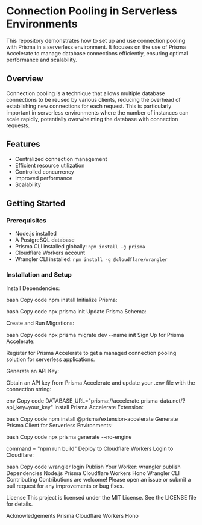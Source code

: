 # Connection Pooling in Serverless Environments

This repository demonstrates how to set up and use connection pooling with Prisma in a serverless environment. It focuses on the use of Prisma Accelerate to manage database connections efficiently, ensuring optimal performance and scalability.

## Overview

Connection pooling is a technique that allows multiple database connections to be reused by various clients, reducing the overhead of establishing new connections for each request. This is particularly important in serverless environments where the number of instances can scale rapidly, potentially overwhelming the database with connection requests.

## Features

- Centralized connection management
- Efficient resource utilization
- Controlled concurrency
- Improved performance
- Scalability

## Getting Started

### Prerequisites

- Node.js installed
- A PostgreSQL database
- Prisma CLI installed globally: `npm install -g prisma`
- Cloudflare Workers account
- Wrangler CLI installed: `npm install -g @cloudflare/wrangler`

### Installation and Setup

Install Dependencies:

bash
Copy code
npm install
Initialize Prisma:

bash
Copy code
npx prisma init
Update Prisma Schema:


Create and Run Migrations:

bash
Copy code
npx prisma migrate dev --name init
Sign Up for Prisma Accelerate:

Register for Prisma Accelerate to get a managed connection pooling solution for serverless applications.

Generate an API Key:

Obtain an API key from Prisma Accelerate and update your .env file with the connection string:

env
Copy code
DATABASE_URL="prisma://accelerate.prisma-data.net/?api_key=your_key"
Install Prisma Accelerate Extension:

bash
Copy code
npm install @prisma/extension-accelerate
Generate Prisma Client for Serverless Environments:

bash
Copy code
npx prisma generate --no-engine



command = "npm run build"
Deploy to Cloudflare Workers
Login to Cloudflare:

bash
Copy code
wrangler login
Publish Your Worker:
wrangler publish
Dependencies
Node.js
Prisma
Cloudflare Workers
Hono
Wrangler CLI
Contributing
Contributions are welcome! Please open an issue or submit a pull request for any improvements or bug fixes.

License
This project is licensed under the MIT License. See the LICENSE file for details.

Acknowledgements
Prisma
Cloudflare Workers
Hono

